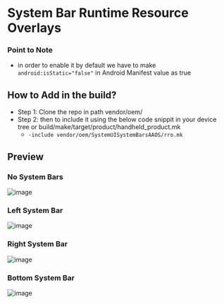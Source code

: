 # System Bar Runtime Resource Overlays

### Point to Note
 - in order to enable it by default we have to make `android:isStatic="false"` in Android Manifest value as true 
 
## How to Add in the build?

  - Step 1: Clone the repo in path vendor/oem/
  - Step 2: then to include it using the below code snippit in your device tree or build/make/target/product/handheld_product.mk 
    - ```-include vendor/oem/SystemUISystemBarsAAOS/rro.mk```

## Preview

### No System Bars
  ![image](https://github.com/user-attachments/assets/b2bdf6cf-4c03-4d4a-86f9-1da4a39ae6a6)

### Left System Bar
![image](https://github.com/user-attachments/assets/1bc6f5ea-a082-478a-a15e-a62cbed30683)

### Right System Bar
![image](https://github.com/user-attachments/assets/5ecd115f-48d5-4023-a763-08ad6fbc1571)

### Bottom System Bar
![image](https://github.com/user-attachments/assets/cb1903a8-1a15-46bf-8925-96fe865b780c)


